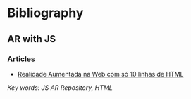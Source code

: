 # Bibliography

## AR with JS

### Articles
- [Realidade Aumentada na Web com só 10 linhas de HTML](https://imasters.com.br/front-end/realidade-aumentada-na-web-com-10-linhas-de-html?utm_source=iMasters&utm_campaign=ddb3fc78db-EMAIL_CAMPAIGN_2017_11_27_COPY_01&utm_medium=email&utm_term=0_c1528e6ab3-ddb3fc78db-360613889)

_Key words: JS AR Repository, HTML_

